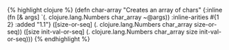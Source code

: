 {% highlight clojure %}
(defn char-array
  "Creates an array of chars"
  {:inline (fn [& args] `(. clojure.lang.Numbers char_array ~@args))
   :inline-arities #{1 2}
   :added "1.1"}
  ([size-or-seq] (. clojure.lang.Numbers char_array size-or-seq))
  ([size init-val-or-seq] (. clojure.lang.Numbers char_array size init-val-or-seq)))
{% endhighlight %}
